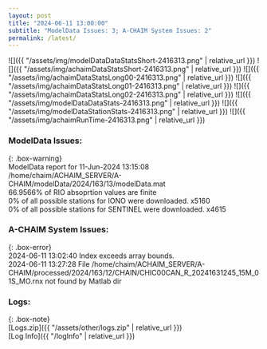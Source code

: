 ```yaml
---
layout: post
title: "2024-06-11 13:00:00"
subtitle: "ModelData Issues: 3; A-CHAIM System Issues: 2"
permalink: /latest/
---
```


![]({{ "/assets/img/modelDataDataStatsShort-2416313.png" | relative_url }})
![]({{ "/assets/img/achaimDataStatsShort-2416313.png" | relative_url }})
![]({{ "/assets/img/achaimDataStatsLong00-2416313.png" | relative_url }})
![]({{ "/assets/img/achaimDataStatsLong01-2416313.png" | relative_url }})
![]({{ "/assets/img/achaimDataStatsLong02-2416313.png" | relative_url }})
![]({{ "/assets/img/modelDataDataStats-2416313.png" | relative_url }})
![]({{ "/assets/img/modelDataStationStats-2416313.png" | relative_url }})
![]({{ "/assets/img/achaimRunTime-2416313.png" | relative_url }})


### ModelData Issues:  
  
{: .box-warning}  
 ModelData report for 11-Jun-2024 13:15:08   
 /home/chaim/ACHAIM_SERVER/A-CHAIM/modelData/2024/163/13/modelData.mat   
 66.9566% of RIO absoprtion values are finite   
 0% of all possible stations for IONO were downloaded. x5160   
 0% of all possible stations for SENTINEL were downloaded. x4615   
  
### A-CHAIM System Issues:  
  
{: .box-error}  
2024-06-11 13:02:40 Index exceeds array bounds.  
2024-06-11 13:27:28 File /home/chaim/ACHAIM_SERVER/A-CHAIM/processed/2024/163/12/CHAIN/CHIC00CAN_R_20241631245_15M_01S_MO.rnx not found by Matlab dir  

### Logs:  
  
{: .box-note}  
[Logs.zip]({{ "/assets/other/logs.zip" | relative_url }})  
[Log Info]({{ "/logInfo" | relative_url }})  

